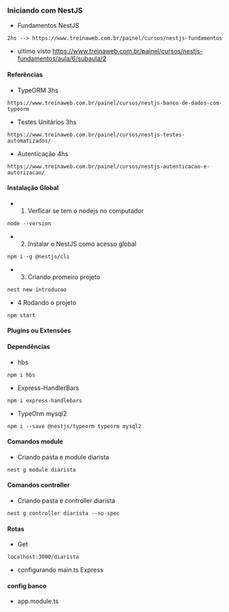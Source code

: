 ### Iniciando com NestJS

* Fundamentos NestJS
```
2hs --> https://www.treinaweb.com.br/painel/cursos/nestjs-fundamentos
```

* ultimo visto
https://www.treinaweb.com.br/painel/cursos/nestjs-fundamentos/aula/6/subaula/2

#### Referências
* TypeORM 3hs
```
https://www.treinaweb.com.br/painel/cursos/nestjs-banco-de-dados-com-typeorm
```

* Testes Unitários 3hs
```
https://www.treinaweb.com.br/painel/cursos/nestjs-testes-automatizados/
```

* Autenticação 4hs
```
https://www.treinaweb.com.br/painel/cursos/nestjs-autenticacao-e-autorizacao/
```

#### Instalação Global
* 1. Verficar se tem o nodejs no computador
```
node --version
```
* 2. Instalar o NestJS como acesso global
```
npm i -g @nestjs/cli
```
* 3. Criando promeiro projeto
```
nest new introducao
```

* 4 Rodando o projeto
```
npm start
```

#### Plugins ou Extensões

#### Dependências
* hbs
```
npm i hbs
```

* Express-HandlerBars
```
npm i express-handlebars
```

* TypeOrm mysql2
```
npm i --save @nestjs/typeorm typeorm mysql2
```

#### Comandos module
* Criando pasta e module diarista
```
nest g module diarista
```

#### Comandos controller
* Criando pasta e controller diarista
```
nest g controller diarista --no-spec
```

#### Rotas
* Get
```
localhost:3000/diarista
```

* configurando main.ts
    Express

#### config banco
* app.module.ts
```

```
